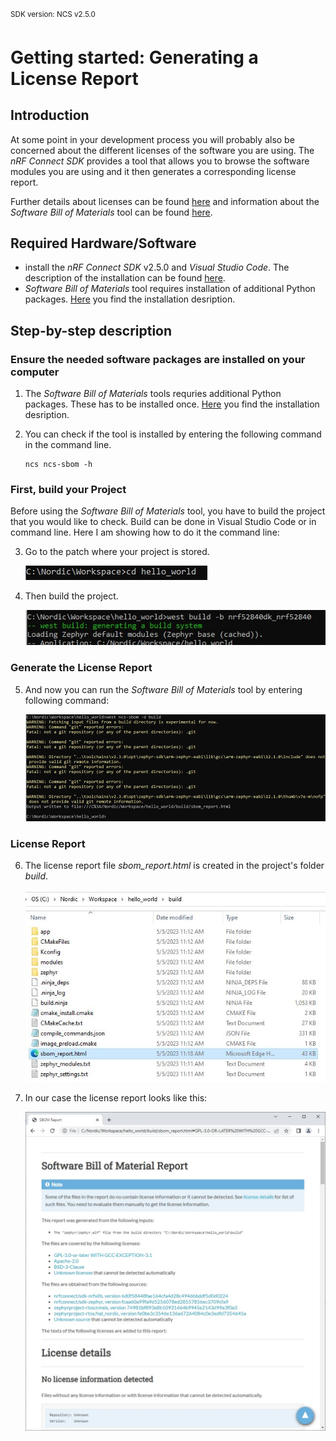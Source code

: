 <sup>SDK version: NCS v2.5.0</sup>

# Getting started: Generating a License Report

## Introduction

At some point in your development process you will probably also be concerned about the different licenses of the software you are using. The _nRF Connect SDK_ provides a tool that allows you to browse the software modules you are using and it then generates a corresponding license report. 

Further details about licenses can be found [here](https://developer.nordicsemi.com/nRF_Connect_SDK/doc/2.5.0/nrf/releases_and_maturity/developing/licenses.html#) and information about the _Software Bill of Materials_ tool can be found [here](https://developer.nordicsemi.com/nRF_Connect_SDK/doc/2.5.0/nrf/scripts/west_commands/sbom/README.html). 


## Required Hardware/Software
- install the _nRF Connect SDK_ v2.5.0 and _Visual Studio Code_. The description of the installation can be found [here](https://developer.nordicsemi.com/nRF_Connect_SDK/doc/2.5.0/nrf/getting_started/assistant.html#).
- _Software Bill of Materials_ tool requires installation of additional Python packages. [Here](https://developer.nordicsemi.com/nRF_Connect_SDK/doc/latest/nrf/scripts/west_commands/sbom/README.html#requirements) you find the installation desription.


## Step-by-step description 

### Ensure the needed software packages are installed on your computer

1) The _Software Bill of Materials_ tools requries additional Python packages. These has to be installed once. [Here](https://developer.nordicsemi.com/nRF_Connect_SDK/doc/2.5.0/nrf/scripts/west_commands/sbom/README.html#requirements) you find the installation desription.

2) You can check if the tool is installed by entering the following command in the command line. 

       ncs ncs-sbom -h
       
### First, build your Project

Before using the _Software Bill of Materials_ tool, you have to build the project that you would like to check. Build can be done in Visual Studio Code or in command line. Here I am showing how to do it the command line:

3) Go to the patch where your project is stored.

   ![image](images/sbom_ProjectPath.jpg)

4) Then build the project. 

   ![image](images/sbom_Build.jpg)
   
### Generate the License Report

5) And now you can run the _Software Bill of Materials_ tool by entering following command:

   ![image](images/sbom_sbom.jpg)
   
### License Report

6) The license report file _sbom_report.html_ is created in the project's folder _build_.

   ![image](images/sbom_ReportFile.jpg)

7) In our case the license report looks like this:

   ![image](images/sbom_Report.jpg)
 

